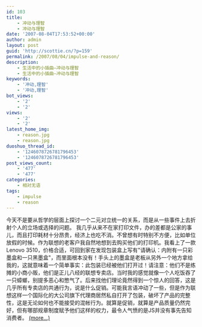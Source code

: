 ```yaml
---
id: 103
title:
    - 冲动与理智
    - 冲动与理智
date: '2007-08-04T17:53:52+00:00'
author: admin
layout: post
guid: 'http://scottie.cn/?p=159'
permalink: /2007/08/04/impulse-and-reason/
description:
    - 生活中的小插曲—冲动与理智
    - 生活中的小插曲—冲动与理智
keywords:
    - '冲动,理智'
    - '冲动,理智'
bot_views:
    - '2'
    - '2'
views:
    - '2'
    - '2'
latest_home_img:
    - reason.jpg
    - reason.jpg
duoshuo_thread_id:
    - '1246078726781796453'
    - '1246078726781796453'
post_views_count:
    - '477'
    - '477'
categories:
    - 相对无语
tags:
    - impulse
    - reason
---
```


今天不是要从哲学的层面上探讨一个二元对立统一的关系，而是从一些事件上去折射个人的立场或选择的问题。 我几乎从来不在家打印文件，办的差都是公家的事儿，而且打印耗材十分昂贵，经济上也吃不消。不曾想有时特别不方便，比如单位放假的时候。作为联想的老客户我自然地想到去购买他们的打印机。我看上了一款Lenovo 3510，价格合适，可回到家在发现包装盒上写有"请确认：内附有一只彩墨盒和一只黑墨盒"，而里面根本没有！手头上的墨盒是老板从另外一个地方拿给我的，这就意味着一个简单事实：此包装已经被他们打开过！请注意：他们不是练摊的小商小贩，他们是正儿八经的联想专卖店。当时我的感觉就像一个人吃饭吞了一只蟑螂，别提多恶心和憋气了。后来找他们理论竟然得到一个惊人的回答，这是几乎所有专卖店的共通行为，说是什么促销。可能我言语冲动了一些，但是作为联想这样一个国际化的大公司旗下代理商居然私自打开了包装，破坏了产品的完整性，这是无论如何也不能接受的混帐行为。就算是促销，就算是产品质量仍然完好，但有哪部规章制度赋予他们这样的权力，最令人气愤的是JS并没有事先告知消费者。 [<span aria-label="Continue reading 冲动与理智">(more…)</span>](http://farbank.net/2007/08/04/impulse-and-reason/#more-103)